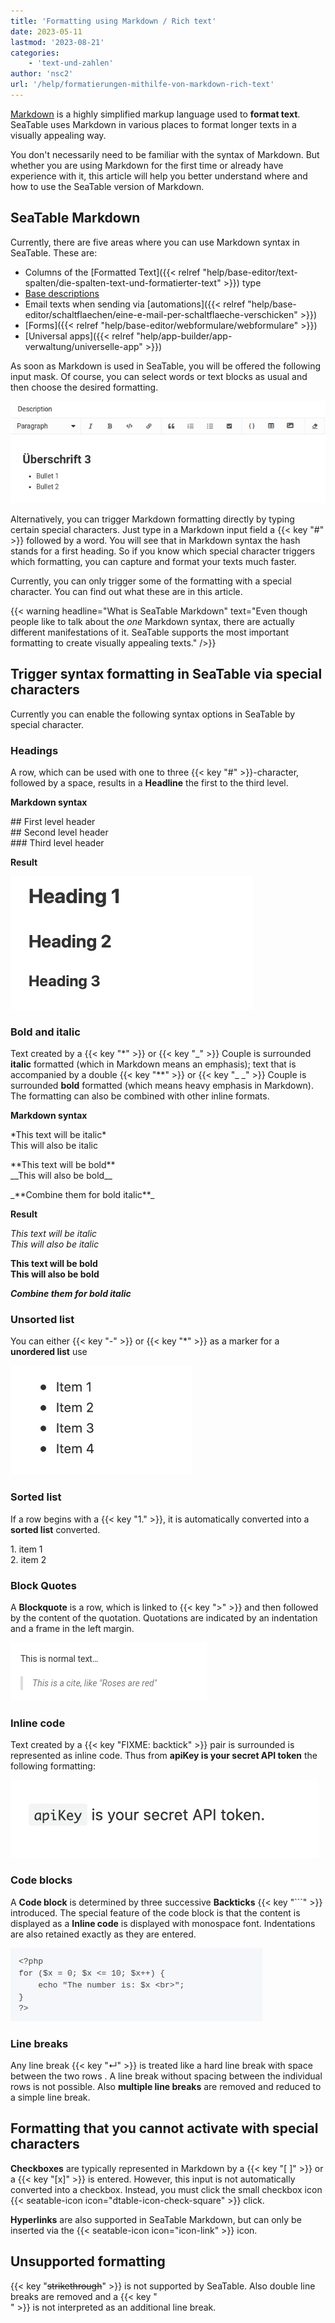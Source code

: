 ```yaml
---
title: 'Formatting using Markdown / Rich text'
date: 2023-05-11
lastmod: '2023-08-21'
categories:
    - 'text-und-zahlen'
author: 'nsc2'
url: '/help/formatierungen-mithilfe-von-markdown-rich-text'
---
```


[Markdown](https://en.wikipedia.org/wiki/Markdown) is a highly simplified markup language used to **format text**. SeaTable uses Markdown in various places to format longer texts in a visually appealing way.

You don't necessarily need to be familiar with the syntax of Markdown. But whether you are using Markdown for the first time or already have experience with it, this article will help you better understand where and how to use the SeaTable version of Markdown.

## SeaTable Markdown

Currently, there are five areas where you can use Markdown syntax in SeaTable. These are:

- Columns of the [Formatted Text]({{< relref "help/base-editor/text-spalten/die-spalten-text-und-formatierter-text" >}}) type
- [Base descriptions](https://seatable.io/en/docs/arbeiten-mit-bases/wie-man-einer-base-eine-beschreibung-hinzufuegt/)
- Email texts when sending via [automations]({{< relref "help/base-editor/schaltflaechen/eine-e-mail-per-schaltflaeche-verschicken" >}})
- [Forms]({{< relref "help/base-editor/webformulare/webformulare" >}})
- [Universal apps]({{< relref "help/app-builder/app-verwaltung/universelle-app" >}})

As soon as Markdown is used in SeaTable, you will be offered the following input mask. Of course, you can select words or text blocks as usual and then choose the desired formatting.

![Markdown in SeaTable](images/markdown-seatable.png)

Alternatively, you can trigger Markdown formatting directly by typing certain special characters. Just type in a Markdown input field a {{< key "#" >}} followed by a word. You will see that in Markdown syntax the hash stands for a first heading. So if you know which special character triggers which formatting, you can capture and format your texts much faster.

Currently, you can only trigger some of the formatting with a special character. You can find out what these are in this article.

{{< warning  headline="What is SeaTable Markdown"  text="Even though people like to talk about the _one_ Markdown syntax, there are actually different manifestations of it. SeaTable supports the most important formatting to create visually appealing texts." />}}

## Trigger syntax formatting in SeaTable via special characters

Currently you can enable the following syntax options in SeaTable by special character.

### Headings

A row, which can be used with one to three {{< key "#" >}}\-character, followed by a space, results in a **Headline** the first to the third level.

**Markdown syntax**

\## First level header  
\## Second level header  
\### Third level header

**Result**

![Result of Markdown syntax headings](images/syntax-headings-richtext-markdown-1.png)

### Bold and italic

Text created by a {{< key "\*" >}} or {{< key "\_" >}} Couple is surrounded **italic** formatted (which in Markdown means an emphasis); text that is accompanied by a double {{< key "\*\*" >}} or {{< key "\_ \_" >}} Couple is surrounded **bold** formatted (which means heavy emphasis in Markdown). The formatting can also be combined with other inline formats.

**Markdown syntax**

\*This text will be italic\*  
This will also be italic

\*\*This text will be bold\*\*  
\_\_This will also be bold\_\_

\_\*\*Combine them for bold italic\*\*\_

**Result**

_This text will be italic_  
_This will also be italic_

**This text will be bold**  
**This will also be bold**

_**Combine them for bold italic**_

### Unsorted list

You can either {{< key "\-" >}} or {{< key "\*" >}} as a marker for a **unordered list** use

![Result of Markdown Syntax Unsorted List](images/result-unordered-list-syntax-1.png)

### Sorted list

If a row begins with a {{< key "1." >}}, it is automatically converted into a **sorted list** converted.

1\. item 1  
2\. item 2

### Block Quotes

A **Blockquote** is a row, which is linked to {{< key "\>" >}} and then followed by the content of the quotation. Quotations are indicated by an indentation and a frame in the left margin.

![Markdown quote](images/markdown-cite.png)

### Inline code

Text created by a {{< key "FIXME: backtick" >}} pair is surrounded is represented as inline code. Thus from **apiKey is your secret API token** the following formatting:

![Result of Markdown syntax inline code](images/result-inline-code.png)

### Code blocks

A **Code block** is determined by three successive **Backticks** {{< key "```" >}} introduced. The special feature of the code block is that the content is displayed as a **Inline code** is displayed with monospace font. Indentations are also retained exactly as they are entered.

![Markdown code block](images/markdown-codeblock.png)

### Line breaks

Any line break {{< key "↵" >}} is treated like a hard line break with space between the two rows . A line break without spacing between the individual rows is not possible. Also **multiple line breaks** are removed and reduced to a simple line break.

## Formatting that you cannot activate with special characters

**Checkboxes** are typically represented in Markdown by a {{< key "\[ \]" >}} or a {{< key "\[x\]" >}} is entered. However, this input is not automatically converted into a checkbox. Instead, you must click the small checkbox icon {{< seatable-icon icon="dtable-icon-check-square" >}} click.

**Hyperlinks** are also supported in SeaTable Markdown, but can only be inserted via the {{< seatable-icon icon="icon-link" >}} icon.

## Unsupported formatting

{{< key "~~strikethrough~~" >}} is not supported by SeaTable. Also double line breaks are removed and a {{< key "<br>" >}} is not interpreted as an additional line break.
